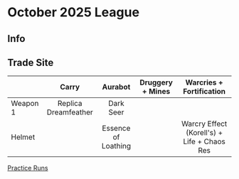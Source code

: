 # October 2025 League

## Info

## Trade Site

|          |        Carry         |       Aurabot       | Druggery + Mines |          Warcries + Fortification           |
| :------- | :------------------: | :-----------------: | :--------------: | :-----------------------------------------: |
| Weapon 1 | Replica Dreamfeather |      Dark Seer      |                  |                                             |
| Helmet   |                      | Essence of Loathing |                  | Warcry Effect (Korell's) + Life + Chaos Res |

[Practice Runs](https://www.youtube.com/playlist?list=PLViV8LJOQi78W_Ttrco9h0iNQ3S9J2DLQ)
